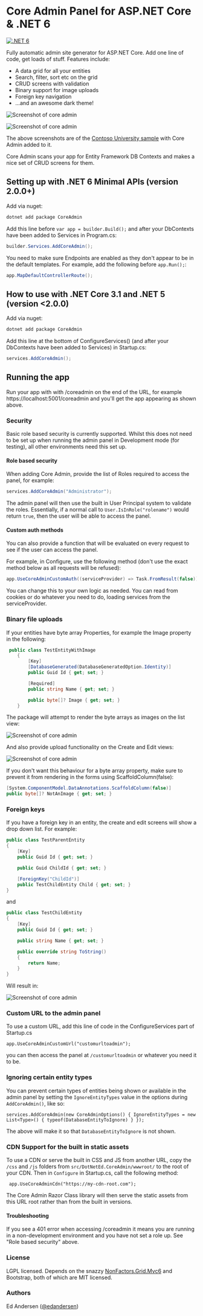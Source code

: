 # Core Admin Panel for ASP.NET Core & .NET 6

[![.NET 6](https://github.com/edandersen/core-admin/actions/workflows/dotnet-core.yml/badge.svg)](https://github.com/edandersen/core-admin/actions/workflows/dotnet-core.yml)

Fully automatic admin site generator for ASP.NET Core. Add one line of code, get loads of stuff. Features include:

- A data grid for all your entities
- Search, filter, sort etc on the grid
- CRUD screens with validation
- Binary support for image uploads
- Foreign key navigation
- ...and an awesome dark theme!

![Screenshot of core admin](docs/screenshot-1.PNG "Core Admin")

![Screenshot of core admin](docs/screenshot-2.png "Core Admin")

The above screenshots are of the [Contoso University sample](https://github.com/dotnet/AspNetCore.Docs/tree/master/aspnetcore/data/ef-rp/intro/samples/cu30) with Core Admin added to it.

Core Admin scans your app for Entity Framework DB Contexts and makes a nice set of CRUD screens for them.

## Setting up with .NET 6 Minimal APIs (version 2.0.0+)

Add via nuget:

```csharp
dotnet add package CoreAdmin
```

Add this line before ```var app = builder.Build();``` and after your DbContexts have been added to Services in Program.cs:

```csharp
builder.Services.AddCoreAdmin();
```

You need to make sure Endpoints are enabled as they don't appear to be in the default templates. For example, add the following before ```app.Run();```:

```csharp
app.MapDefaultControllerRoute();
```

## How to use with .NET Core 3.1 and .NET 5 (version <2.0.0)

Add via nuget:

```csharp
dotnet add package CoreAdmin
```

Add this line at the bottom of ConfigureServices() (and after your DbContexts have been added to Services) in Startup.cs:

```csharp
services.AddCoreAdmin();
```
## Running the app

Run your app with with /coreadmin on the end of the URL, for example https://localhost:5001/coreadmin and you'll get the app appearing as shown above.

### Security

Basic role based security is currently supported. Whilst this does not need to be set up when running the admin panel in Development mode (for testing), all other environments need this set up.

#### Role based security

When adding Core Admin, provide the list of Roles required to access the panel, for example:

```csharp
services.AddCoreAdmin("Administrator");
```

The admin panel will then use the built in User Principal system to validate the roles. Essentially, if a normal call to ```User.IsInRole("rolename")``` would return ```true```, then the user will be able to access the panel.

#### Custom auth methods

You can also provide a function that will be evaluated on every request to see if the user can access the panel.

For example, in Configure, use the following method (don't use the exact method below as all requests will be refused):

```csharp
app.UseCoreAdminCustomAuth((serviceProvider) => Task.FromResult(false));
```

You can change this to your own logic as needed. You can read from cookies or do whatever you need to do, loading services from the serviceProvider.

### Binary file uploads

If your entities have byte array Properties, for example the Image property in the following:

```csharp
 public class TestEntityWithImage
    {
        [Key]
        [DatabaseGenerated(DatabaseGeneratedOption.Identity)]
        public Guid Id { get; set; }

        [Required]
        public string Name { get; set; }

        public byte[]? Image { get; set; }
    }
```

The package will attempt to render the byte arrays as images on the list view:

![Screenshot of core admin](docs/images-1.png "Core Admin")

And also provide upload functionality on the Create and Edit views:

![Screenshot of core admin](docs/images-2.png "Core Admin")

If you don't want this behaviour for a byte array property, make sure to prevent it from rendering in the forms using ScaffoldColumn(false):

```csharp
[System.ComponentModel.DataAnnotations.ScaffoldColumn(false)]
public byte[]? NotAnImage { get; set; }
```

### Foreign keys

If you have a foreign key in an entity, the create and edit screens will show a drop down list. For example:

```csharp
public class TestParentEntity
{
    [Key]
    public Guid Id { get; set; }

    public Guid ChildId { get; set; }

    [ForeignKey("ChildId")]
    public TestChildEntity Child { get; set; }
}
```

and

```csharp
public class TestChildEntity
{
    [Key]
    public Guid Id { get; set; }

    public string Name { get; set; }

    public override string ToString()
    {
        return Name;
    }
}

```

Will result in:

![Screenshot of core admin](docs/screenshot-3.PNG "Core Admin")

### Custom URL to the admin panel

To use a custom URL, add this line of code in the ConfigureServices part of Startup.cs

```
app.UseCoreAdminCustomUrl("customurltoadmin");
```

you can then access the panel at ```/customurltoadmin``` or whatever you need it to be.

### Ignoring certain entity types

You can prevent certain types of entities being shown or available in the admin panel by setting the ```IgnoreEntityTypes``` value in the options during ```AddCoreAdmin()```, like so:

```
services.AddCoreAdmin(new CoreAdminOptions() { IgnoreEntityTypes = new List<Type>() { typeof(DatabaseEntityToIgnore) } });
```

The above will make it so that ```DatabaseEntityToIgnore``` is not shown.

### CDN Support for the built in static assets

To use a CDN or serve the built in CSS and JS from another URL, copy the ```/css``` and ```/js``` folders from ```src/DotNetEd.CoreAdmin/wwwroot/``` to the root of your CDN. Then in ```Configure``` in Startup.cs, call the following method:

```
 app.UseCoreAdminCdn("https://my-cdn-root.com");
```

The Core Admin Razor Class library will then serve the static assets from this URL root rather than from the built in versions.

#### Troubleshooting

If you see a 401 error when accessing /coreadmin it means you are running in a non-development environment and you have not set a role up. See "Role based security" above.

### License

LGPL licensed. Depends on the snazzy [NonFactors.Grid.Mvc6](https://github.com/NonFactors/AspNetCore.Grid) and Bootstrap, both of which are MIT licensed.

### Authors

Ed Andersen ([@edandersen](https://twitter.com/edandersen))
